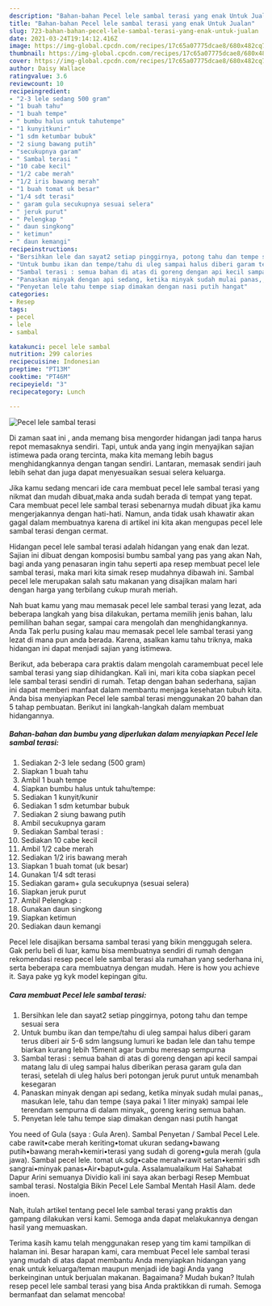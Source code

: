 ```yaml
---
description: "Bahan-bahan Pecel lele sambal terasi yang enak Untuk Jualan"
title: "Bahan-bahan Pecel lele sambal terasi yang enak Untuk Jualan"
slug: 723-bahan-bahan-pecel-lele-sambal-terasi-yang-enak-untuk-jualan
date: 2021-03-24T19:14:12.416Z
image: https://img-global.cpcdn.com/recipes/17c65a07775dcae8/680x482cq70/pecel-lele-sambal-terasi-foto-resep-utama.jpg
thumbnail: https://img-global.cpcdn.com/recipes/17c65a07775dcae8/680x482cq70/pecel-lele-sambal-terasi-foto-resep-utama.jpg
cover: https://img-global.cpcdn.com/recipes/17c65a07775dcae8/680x482cq70/pecel-lele-sambal-terasi-foto-resep-utama.jpg
author: Daisy Wallace
ratingvalue: 3.6
reviewcount: 10
recipeingredient:
- "2-3 lele sedang 500 gram"
- "1 buah tahu"
- "1 buah tempe"
- " bumbu halus untuk tahutempe"
- "1 kunyitkunir"
- "1 sdm ketumbar bubuk"
- "2 siung bawang putih"
- "secukupnya garam"
- " Sambal terasi "
- "10 cabe kecil"
- "1/2 cabe merah"
- "1/2 iris bawang merah"
- "1 buah tomat uk besar"
- "1/4 sdt terasi"
- " garam gula secukupnya sesuai selera"
- " jeruk purut"
- " Pelengkap "
- " daun singkong"
- " ketimun"
- " daun kemangi"
recipeinstructions:
- "Bersihkan lele dan sayat2 setiap pinggirnya, potong tahu dan tempe sesuai sera"
- "Untuk bumbu ikan dan tempe/tahu di uleg sampai halus diberi garam terus diberi air 5-6 sdm langsung lumuri ke badan lele dan tahu tempe biarkan kurang lebih 15menit agar bumbu meresap sempurna"
- "Sambal terasi : semua bahan di atas di goreng dengan api kecil sampai matang lalu di uleg sampai halus diberikan perasa garam gula dan terasi, setelah di uleg halus beri potongan jeruk purut untuk menambah kesegaran"
- "Panaskan minyak dengan api sedang, ketika minyak sudah mulai panas,, masukan lele, tahu dan tempe (saya pakai 1 liter minyak) sampai lele terendam sempurna di dalam minyak,, goreng kering semua bahan."
- "Penyetan lele tahu tempe siap dimakan dengan nasi putih hangat"
categories:
- Resep
tags:
- pecel
- lele
- sambal

katakunci: pecel lele sambal 
nutrition: 299 calories
recipecuisine: Indonesian
preptime: "PT13M"
cooktime: "PT46M"
recipeyield: "3"
recipecategory: Lunch

---
```



![Pecel lele sambal terasi](https://img-global.cpcdn.com/recipes/17c65a07775dcae8/680x482cq70/pecel-lele-sambal-terasi-foto-resep-utama.jpg)

Di zaman  saat ini , anda memang bisa mengorder hidangan jadi tanpa harus repot memasaknya sendiri. Tapi, untuk anda yang ingin menyajikan sajian istimewa pada orang tercinta, maka kita memang lebih bagus menghidangkannya dengan tangan sendiri. Lantaran, memasak sendiri jauh lebih sehat dan juga dapat menyesuaikan sesuai selera keluarga.

Jika kamu sedang mencari ide cara membuat pecel lele sambal terasi yang nikmat dan mudah dibuat,maka anda sudah berada di tempat yang tepat. Cara membuat pecel lele sambal terasi  sebenarnya mudah dibuat jika kamu mengerjakannya dengan hati-hati. Namun, anda tidak usah khawatir akan gagal dalam membuatnya 
karena di artikel ini kita akan mengupas pecel lele sambal terasi dengan cermat.  

Hidangan pecel lele sambal terasi adalah hidangan yang enak dan lezat. Sajian ini dibuat dengan komposisi bumbu sambal yang pas yang akan Nah, bagi anda yang penasaran ingin tahu seperti apa resep membuat pecel lele sambal terasi, maka mari kita simak resep mudahnya dibawah ini. Sambal pecel lele merupakan salah satu makanan yang disajikan malam hari dengan harga yang terbilang cukup murah meriah.

Nah buat kamu yang mau memasak pecel lele sambal terasi yang lezat, ada beberapa langkah yang bisa dilakukan, pertama memilih jenis bahan, lalu pemilihan bahan segar, sampai cara mengolah dan menghidangkannya. Anda Tak perlu pusing kalau mau memasak pecel lele sambal terasi yang lezat di mana pun anda berada. Karena, asalkan kamu  tahu triknya, maka hidangan ini dapat menjadi sajian yang istimewa.

Berikut, ada beberapa cara praktis  dalam mengolah caramembuat pecel lele sambal terasi yang siap dihidangkan. Kali ini, mari kita coba siapkan pecel lele sambal terasi sendiri di rumah. Tetap dengan bahan sederhana, sajian ini dapat memberi manfaat dalam membantu menjaga kesehatan tubuh kita. Anda bisa menyiapkan Pecel lele sambal terasi menggunakan 20 bahan dan 5 tahap pembuatan. Berikut ini langkah-langkah dalam membuat hidangannya.

<!--inarticleads1-->

##### Bahan-bahan dan bumbu yang diperlukan dalam menyiapkan Pecel lele sambal terasi:

1. Sediakan 2-3 lele sedang (500 gram)
1. Siapkan 1 buah tahu
1. Ambil 1 buah tempe
1. Siapkan  bumbu halus untuk tahu/tempe:
1. Sediakan 1 kunyit/kunir
1. Sediakan 1 sdm ketumbar bubuk
1. Sediakan 2 siung bawang putih
1. Ambil secukupnya garam
1. Sediakan  Sambal terasi :
1. Sediakan 10 cabe kecil
1. Ambil 1/2 cabe merah
1. Sediakan 1/2 iris bawang merah
1. Siapkan 1 buah tomat (uk besar)
1. Gunakan 1/4 sdt terasi
1. Sediakan  garam+ gula secukupnya (sesuai selera)
1. Siapkan  jeruk purut
1. Ambil  Pelengkap :
1. Gunakan  daun singkong
1. Siapkan  ketimun
1. Sediakan  daun kemangi


Pecel lele disajikan bersama sambal terasi yang bikin menggugah selera. Gak perlu beli di luar, kamu bisa membuatnya sendiri di rumah dengan rekomendasi resep pecel lele sambal terasi ala rumahan yang sederhana ini, serta beberapa cara membuatnya dengan mudah. Here is how you achieve it. Saya pake yg kyk model kepingan gitu. 

<!--inarticleads2-->

##### Cara membuat Pecel lele sambal terasi:

1. Bersihkan lele dan sayat2 setiap pinggirnya, potong tahu dan tempe sesuai sera
1. Untuk bumbu ikan dan tempe/tahu di uleg sampai halus diberi garam terus diberi air 5-6 sdm langsung lumuri ke badan lele dan tahu tempe biarkan kurang lebih 15menit agar bumbu meresap sempurna
1. Sambal terasi : semua bahan di atas di goreng dengan api kecil sampai matang lalu di uleg sampai halus diberikan perasa garam gula dan terasi, setelah di uleg halus beri potongan jeruk purut untuk menambah kesegaran
1. Panaskan minyak dengan api sedang, ketika minyak sudah mulai panas,, masukan lele, tahu dan tempe (saya pakai 1 liter minyak) sampai lele terendam sempurna di dalam minyak,, goreng kering semua bahan.
1. Penyetan lele tahu tempe siap dimakan dengan nasi putih hangat


You need of Gula (saya : Gula Aren). Sambal Penyetan / Sambal Pecel Lele. cabe rawit•cabe merah keriting•tomat ukuran sedang•bawang putih•bawang merah•kemiri•terasi yang sudah di goreng•gula merah (gula jawa). Sambal pecel lele. tomat uk.sdg•cabe merah•rawit setan•kemiri sdh sangrai•minyak panas•Air•baput•gula. Assalamualaikum Hai Sahabat Dapur Arini semuanya Dividio kali ini saya akan berbagi Resep Membuat sambal terasi. Nostalgia Bikin Pecel Lele Sambal Mentah Hasil Alam. dede inoen. 

Nah, itulah artikel tentang  pecel lele sambal terasi  yang praktis dan gampang dilakukan versi kami. Semoga anda dapat melakukannya dengan hasil yang memuaskan. 

Terima kasih kamu telah menggunakan resep yang tim kami tampilkan di halaman ini. Besar harapan kami, cara membuat  Pecel lele sambal terasi yang mudah di atas dapat membantu Anda menyiapkan hidangan yang enak untuk keluarga/teman maupun menjadi ide bagi Anda yang berkeinginan untuk berjualan makanan. Bagaimana? Mudah bukan? Itulah resep pecel lele sambal terasi yang bisa Anda praktikkan di rumah. Semoga bermanfaat dan selamat mencoba!


